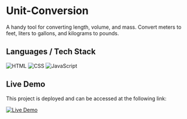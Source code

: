# Unit-Conversion
A handy tool for converting length, volume, and mass. Convert meters to feet, liters to gallons, and kilograms to pounds.

## Languages / Tech Stack

![HTML](https://img.shields.io/badge/HTML-5-orange?logo=html5)
![CSS](https://img.shields.io/badge/CSS-3-blue?logo=css3)
![JavaScript](https://img.shields.io/badge/JavaScript-ES6-yellow?logo=javascript)

## Live Demo

This project is deployed and can be accessed at the following link:

[![Live Demo](https://img.shields.io/badge/Live%20Demo-Click%20Here-green?style=for-the-badge)](https://simple-unit-conversion.netlify.app)

